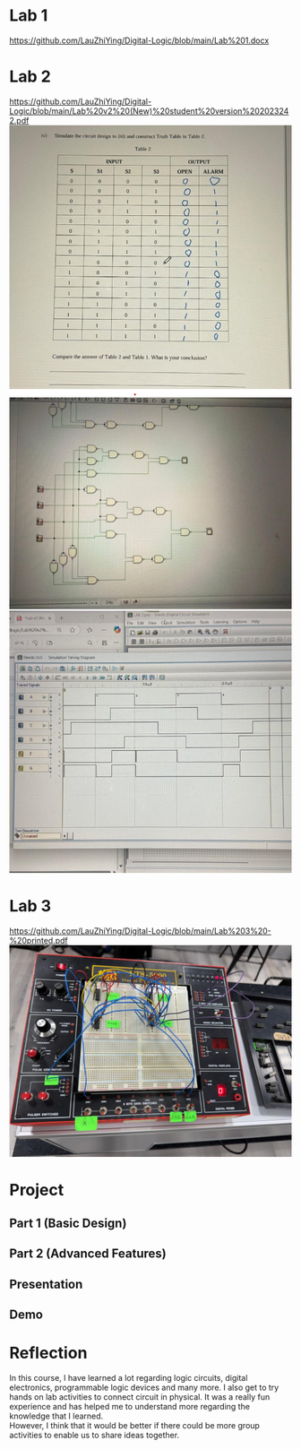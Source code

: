 # Lab 1
https://github.com/LauZhiYing/Digital-Logic/blob/main/Lab%201.docx
# Lab 2
https://github.com/LauZhiYing/Digital-Logic/blob/main/Lab%20v2%20(New)%20student%20version%202023242.pdf
![](https://github.com/LauZhiYing/Digital-Logic/blob/main/Lab%202%20(1).jpeg)
![](https://github.com/LauZhiYing/Digital-Logic/blob/main/Lab%202%20(2).jpeg)
![](https://github.com/LauZhiYing/Digital-Logic/blob/main/Lab%202%20(3).jpeg)
# Lab 3
https://github.com/LauZhiYing/Digital-Logic/blob/main/Lab%203%20-%20printed.pdf
![](https://github.com/LauZhiYing/Digital-Logic/blob/main/Lab%203.jpeg)
# Project
  ## Part 1 (Basic Design)
  ## Part 2 (Advanced Features)
  ## Presentation
  ## Demo
# Reflection
In this course, I have learned a lot regarding logic circuits, digital electronics, programmable logic devices and many more. I also get to try hands on lab activities to connect circuit in physical. It was a really fun experience and has helped me to understand more regarding the knowledge that I learned.                                                                                                 
However, I think that it would be better if there could be more group activities  to enable us to share ideas together.
